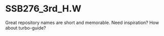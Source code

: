 # SSB276_3rd_H.W
Great repository names are short and memorable. Need inspiration? How about turbo-guide?
